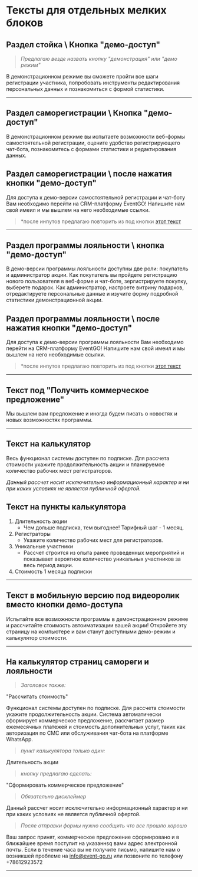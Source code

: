 # Тексты для отдельных мелких блоков
## Раздел стойка \ Кнопка "демо-доступ" 
>*Предлагаю везде назвать кнопку "демонстрация" или "демо режим"*

В демонстрационном режиме вы сможете пройти все шаги регистрации участника, попробовать инструменты редактирования персональных данных и познакомиться с формой статистики.

----
## Раздел саморегистрации \ Кнопка "демо-доступ" 
В демонстрационном режиме вы испытаете возможности веб-формы самостоятельной регистрации, оцените удобство регистрирующего чат-бота, познакомитесь с формами статистики и редактирования данных.


## Раздел саморегистрации \ после нажатия кнопки "демо-доступ"
Для доступа к демо-версии самостоятельной регистрации и чат-боту Вам необходимо перейти на CRM-платформу EventGO!
Напишите нам свой имеил и мы вышлем на него необходимые ссылки. 
>*после инпутов предлагаю повторить из под кнопки [этот текст](##Раздел-саморегистрации "В демонстрационном режиме вы испытаете возможности веб-формы самостоятельной регистрации, оцените удобство регистрирующего чат-бота, познакомитесь с формами статистики и редактирования данных.")

-----
## Раздел программы лояльности \ кнопка "демо-доступ"
В демо-версии программы лояльности доступны две роли: покупатель и администратор акции. Как покупатель вы пройдете регистрацию нового пользователя в веб-форме и чат-боте, зергистрируете покупку, выберете подарок. Как администратор, настроете витрину подарков, отредактируете персональные данные и изучите форму подробной статистики демонстрационной акции.

## Раздел программы лояльности \ после нажатия кнопки "демо-доступ"
Для доступа к демо-версии программы лояльности Вам необходимо перейти на CRM-платформу EventGO!
Напишите нам свой имеил и мы вышлем на него необходимые ссылки. 
>*после инпутов предлагаю повторить из под кнопки [этот текст](##Раздел-саморегистрации "В демонстрационной версии программы лояльности доступны две роли: покупатель и администратор акции. Как покупатель вы пройдете регистрацию нового пользователя в веб-форме и чат-боте, зергистрируете покупку, выберете подарок. Как администратор, настроете витрину подарков, отредактируете персональные данные и изучите форму подробной статистики демонстрационной акции.")

-----
## Текст под "Получить коммерческое предложение"
Мы вышлем вам предложение и иногда будем писать о новостях и новых возможностях программы.

-----
## Текст на калькулятор
Весь функционал системы доступен по подписке.
Для рассчета стоимости укажите продолжительность акции и планируемое количество рабочих мест регистраторов. 

*Данный рассчет носит исключительно информационный характер и ни при каких условиях не является публичной офертой.*

## Текст на пункты калькулятора
1) Длительность акции
    * Чем дольше подписка, тем выгоднее! Тарифный шаг - 1 месяц.
1) Регистраторы
    * Укажите количество рабочих мест для регистраторов.
1) Уникальные участники
    * Рассчет строится из опыта ранее проведенных мероприятий и показывает вероятное количество уникальных участников за весь период акции.  
1) Стоимость 1 месяца подписки

--------------
## Текст в мобильную версию под видеоролик вместо кнопки демо-доступа
Испытайте все возможности программы в демонстрационном режиме и рассчитайте стоимость автоиматизации вашей акции! Откройете эту страницу на компьютере и вам станут доступными демо-режим и калькулятор стоимости. 

--------
## На калькулятор страниц самореги и лояльности
>*Заголовок также:*
>
"Рассчитать стоимость"

Функционал системы доступен по подписке. Для рассчета стоимости укажите продолжительность акции. Система автоматически сформирует коммерческое предложение, рассчитает размер ежемесячных платежей и стоимость дополнительных услуг, таких как авторизация по СМС или обслуживания чат-бота на платформе WhatsApp.

> *пункт калькулятора только один:*

Длительность акции

>*кнопку предлагаю сделать:*

"Сформировать коммерческое предложение"


>*Обязательно дисклеймер*

Данный рассчет носит исключительно информационный характер и ни при каких условиях не является публичной офертой.

> *После отправки формы нужно сообщить что все прошло хорошо*

Ваш запрос принят, коммерческое предложение сформировано и в ближайшее время поступит на указаннsq вами адрес электронной почты. Если в течение часа вы не получите письмо, напишите нам о возникшей проблеме на info@event-go.ru или позвоните по телефону +78612923572 

--------
